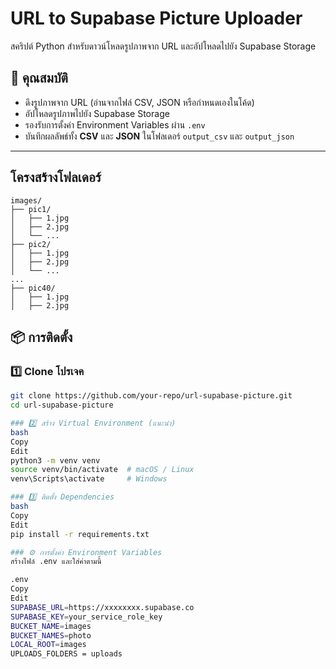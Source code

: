 # URL to Supabase Picture Uploader

สคริปต์ Python สำหรับดาวน์โหลดรูปภาพจาก URL และอัปโหลดไปยัง Supabase Storage

## 📌 คุณสมบัติ
- ดึงรูปภาพจาก URL (อ่านจากไฟล์ CSV, JSON หรือกำหนดเองในโค้ด)
- อัปโหลดรูปภาพไปยัง Supabase Storage
- รองรับการตั้งค่า Environment Variables ผ่าน `.env`
- บันทึกผลลัพธ์ทั้ง **CSV** และ **JSON** ในโฟลเดอร์ `output_csv` และ `output_json`

---

## โครงสร้างโฟลเดอร์
```
images/
├── pic1/
│   ├── 1.jpg
│   ├── 2.jpg
│   └── ...
├── pic2/
│   ├── 1.jpg
│   ├── 2.jpg
│   └── ...
...
├── pic40/
│   ├── 1.jpg
│   ├── 2.jpg
```


## 📦 การติดตั้ง

### 1️⃣ Clone โปรเจค
```bash
git clone https://github.com/your-repo/url-supabase-picture.git
cd url-supabase-picture

### 2️⃣ สร้าง Virtual Environment (แนะนำ)
bash
Copy
Edit
python3 -m venv venv
source venv/bin/activate  # macOS / Linux
venv\Scripts\activate     # Windows

### 3️⃣ ติดตั้ง Dependencies
bash
Copy
Edit
pip install -r requirements.txt

### ⚙️ การตั้งค่า Environment Variables
สร้างไฟล์ .env และใส่ค่าตามนี้

.env
Copy
Edit
SUPABASE_URL=https://xxxxxxxx.supabase.co
SUPABASE_KEY=your_service_role_key
BUCKET_NAME=images
BUCKET_NAMES=photo
LOCAL_ROOT=images
UPLOADS_FOLDERS = uploads